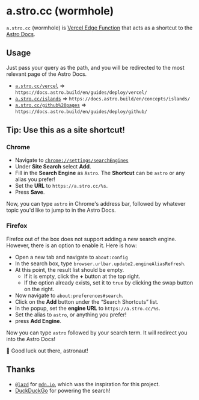 # a.stro.cc (wormhole)

`a.stro.cc` (wormhole) is [Vercel Edge Function](https://vercel.com/docs/functions/edge-functions/quickstart) that acts as a shortcut to the [Astro Docs](https://docs.astro.build/en/getting-started/).

## Usage

Just pass your query as the path, and you will be redirected to the most relevant page of the Astro Docs.

- [`a.stro.cc/vercel`](https://a.stro.cc/vercel) => `https://docs.astro.build/en/guides/deploy/vercel/`
- [`a.stro.cc/islands`](https://a.stro.cc/islands) => `https://docs.astro.build/en/concepts/islands/`
- [`a.stro.cc/github%20pages`](https://a.stro.cc/github%20pages) => `https://docs.astro.build/en/guides/deploy/github/`

## Tip: Use this as a site shortcut!

### Chrome

- Navigate to [`chrome://settings/searchEngines`](chrome://settings/searchEngines)
- Under **Site Search** select **Add**.
- Fill in the **Search Engine** as `Astro`. The **Shortcut** can be `astro` or any alias you prefer!
- Set the **URL** to `https://a.stro.cc/%s`.
- Press **Save**.

Now, you can type `astro` in Chrome's address bar, followed by whatever topic you'd like to jump to in the Astro Docs.

### Firefox

Firefox out of the box does not support adding a new search engine. However, there is an option to enable it. Here is how:

- Open a new tab and navigate to `about:config`
- In the search box, type `browser.urlbar.update2.engineAliasRefresh`.
- At this point, the result list should be empty.
  - If it is empty, click the **+** button at the top right.
  - If the option already exists, set it to `true` by clicking the swap button on the right.
- Now navigate to `about:preferences#search`.
- Click on the **Add** button under the “Search Shortcuts” list.
- In the popup, set the **engine URL** to `https://a.stro.cc/%s`.
- Set the alias to `astro`, or anything you prefer!
- press **Add Engine**.

Now you can type `astro` followed by your search term. It will redirect you into the Astro Docs! 

🫡 Good luck out there, astronaut!

## Thanks

- [`@lazd`](https://blog.lazd.net/) for [`mdn.io`](https://github.com/lazd/mdn.io), which was the inspiration for this project.
- [DuckDuckGo](https://duckduckgo.com/) for powering the search!
